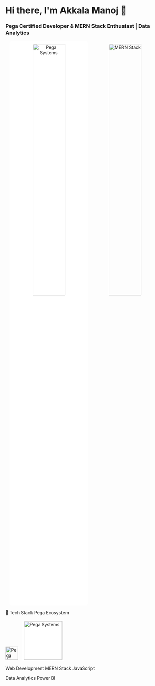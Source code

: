 # Hi there, I'm Akkala Manoj 👋

### Pega Certified Developer & MERN Stack Enthusiast | Data Analytics

<div align="center">
  <img width="45%" src="https://www.pega.com/themes/custom/pega/images/pega-logo.svg" alt="Pega Systems" style="background:white;padding:10px;border-radius:8px;">
  <img width="45%" src="https://www.groovyweb.co/uploads/Services/1624939546-3%20MERN%20Stack%20Developer.png" alt="MERN Stack">
</div>

🔧 Tech Stack
Pega Ecosystem
<div> <img src="https://cdn.worldvectorlogo.com/logos/pega.svg" alt="Pega" width="40" height="40" style="margin-right:10px;"> <img src="https://www.pega.com/themes/custom/pega/images/pega-logo.svg" alt="Pega Systems" width="120" style="background:white;padding:5px;border-radius:4px;"> </div>


Web Development
MERN Stack
JavaScript

Data Analytics
Power BI
